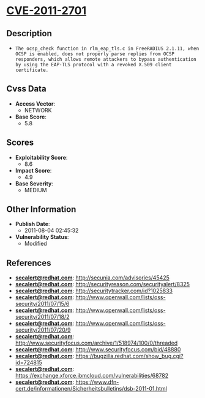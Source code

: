 
# [CVE-2011-2701](https://cve.mitre.org/cgi-bin/cvename.cgi?name=CVE-2011-2701)

## Description

- `The ocsp_check function in rlm_eap_tls.c in FreeRADIUS 2.1.11, when OCSP is enabled, does not properly parse replies from OCSP responders, which allows remote attackers to bypass authentication by using the EAP-TLS protocol with a revoked X.509 client certificate.`

## Cvss Data

- **Access Vector**:
  - NETWORK
- **Base Score**:
  - 5.8

## Scores

- **Exploitability Score**:
  - 8.6
- **Impact Score**:
  - 4.9
- **Base Severity**:
  - MEDIUM

## Other Information

- **Publish Date**:
  - 2011-08-04 02:45:32
- **Vulnerability Status**:
  - Modified

## References

- **secalert@redhat.com**: http://secunia.com/advisories/45425
- **secalert@redhat.com**: http://securityreason.com/securityalert/8325
- **secalert@redhat.com**: http://securitytracker.com/id?1025833
- **secalert@redhat.com**: http://www.openwall.com/lists/oss-security/2011/07/15/6
- **secalert@redhat.com**: http://www.openwall.com/lists/oss-security/2011/07/18/2
- **secalert@redhat.com**: http://www.openwall.com/lists/oss-security/2011/07/20/9
- **secalert@redhat.com**: http://www.securityfocus.com/archive/1/518974/100/0/threaded
- **secalert@redhat.com**: http://www.securityfocus.com/bid/48880
- **secalert@redhat.com**: https://bugzilla.redhat.com/show_bug.cgi?id=724815
- **secalert@redhat.com**: https://exchange.xforce.ibmcloud.com/vulnerabilities/68782
- **secalert@redhat.com**: https://www.dfn-cert.de/informationen/Sicherheitsbulletins/dsb-2011-01.html
